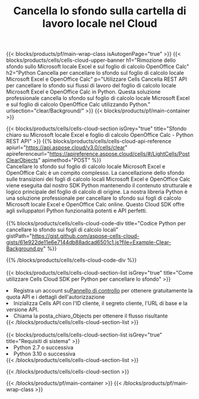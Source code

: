 ﻿---
title:  Cancella lo sfondo sulla cartella di lavoro locale nel Cloud
description: API cloud e SDK per cancellare lo sfondo su Microsoft Excel e OpenOffice Calc. Sfondo chiaro sui fogli di calcolo locali tramite il cloud Cells API. L'SDK supporta tipi di linguaggi di sviluppo. Includono Android, C#, Go, Java, NodeJS, Perl, PHP, Python, Ruby e swift.
---
{{< blocks/products/pf/main-wrap-class isAutogenPage="true" >}}
{{< blocks/products/cells/cells-cloud-upper-banner h1="Rimozione dello sfondo sullo Microsoft locale Excel e sul foglio di calcolo OpenOffice Calc" h2="Python Cancella per cancellare lo sfondo sul foglio di calcolo locale Microsoft Excel e OpenOffice Calc" p="Utilizzare Cells Cancella REST API per cancellare lo sfondo sui flussi di lavoro del foglio di calcolo locale Microsoft Excel e OpenOffice Calc in Python. Questa soluzione professionale cancella lo sfondo sul foglio di calcolo locale Microsoft Excel e sul foglio di calcolo OpenOffice Calc utilizzando Python." urlsection="clear/Background/" >}}
{{< blocks/products/pf/main-container >}}

{{< blocks/products/cells/cells-cloud-section isGrey="true" title="Sfondo chiaro su Microsoft locale Excel e foglio di calcolo OpenOffice Calc - Python REST API" >}}
{{% blocks/products/cells/cells-cloud-api-reference apiurl="https://api.aspose.cloud/v3.0/cells/clear" apireferenceurl="https://apireference.aspose.cloud/cells/#/LightCells/PostClearObjects" apimethod="POST" %}}
<br/>
Cancellare lo sfondo sul foglio di calcolo locale Microsoft Excel e OpenOffice Calc è un compito complesso. La cancellazione dello sfondo sulle transizioni dei fogli di calcolo locali Microsoft Excel e OpenOffice Calc viene eseguita dal nostro SDK Python mantenendo il contenuto strutturale e logico principale del foglio di calcolo di origine. La nostra libreria Python è una soluzione professionale per cancellare lo sfondo sui fogli di calcolo Microsoft locale Excel e OpenOffice Calc online. Questo Cloud SDK offre agli sviluppatori Python funzionalità potenti e API perfetti.
<br/>
<br/>
{{% blocks/products/cells/cells-cloud-code-div title="Codice Python per cancellare lo sfondo sui fogli di calcolo locali" gistPath="https://gist.github.com/aspose-cells-cloud-gists/61e922de11e6e7144db88adcad6501c1.js?file=Example-Clear-Background.py" %}}
  
{{% /blocks/products/cells/cells-cloud-code-div %}}
<br/>
<br/>
{{< blocks/products/cells/cells-cloud-section-list isGrey="true" title="Come utilizzare Cells Cloud SDK per Python per cancellare lo sfondo" >}}
<li> Registra un account su<a href="https://dashboard.aspose.cloud/">Pannello di controllo</a> per ottenere gratuitamente la quota API e i dettagli dell'autorizzazione</li>
<li>Inizializza Cells API con l'ID cliente, il segreto cliente, l'URL di base e la versione API.</li>
<li>Chiama la posta_chiaro_Objects per ottenere il flusso risultante</li>
{{< /blocks/products/cells/cells-cloud-section-list >}}
<br/>
<br/>
{{< blocks/products/cells/cells-cloud-section-list isGrey="true" title="Requisiti di sistema" >}}
<li>Python 2.7 o successiva</li>
<li>Python 3.10 o successiva</li>
{{< /blocks/products/cells/cells-cloud-section-list >}}

{{< /blocks/products/cells/cells-cloud-section >}}

{{< /blocks/products/pf/main-container >}}
{{< /blocks/products/pf/main-wrap-class >}}
